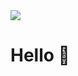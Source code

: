 <img src="https://media1.giphy.com/media/v1.Y2lkPTc5MGI3NjExbGY4YWJycTJsenNqczN3eWhwYXczdTZucW16c2VjZms3and6Z3lrcyZlcD12MV9pbnRlcm5hbF9naWZfYnlfaWQmY3Q9cw/13xxoHrXk4Rrdm/giphy.gif">
<h1>Hello 👋</h1>
